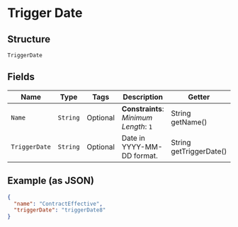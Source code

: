 
# Trigger Date

## Structure

`TriggerDate`

## Fields

| Name | Type | Tags | Description | Getter | Setter |
|  --- | --- | --- | --- | --- | --- |
| `Name` | `String` | Optional | **Constraints**: *Minimum Length*: `1` | String getName() | setName(String name) |
| `TriggerDate` | `String` | Optional | Date in YYYY-MM-DD format. | String getTriggerDate() | setTriggerDate(String triggerDate) |

## Example (as JSON)

```json
{
  "name": "ContractEffective",
  "triggerDate": "triggerDate8"
}
```

